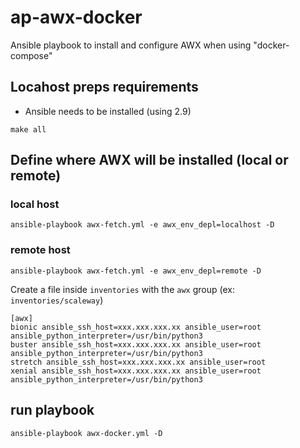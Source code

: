 # ap-awx-docker
Ansible playbook to install and configure AWX when using "docker-compose"

## Locahost preps requirements

- Ansible needs to be installed (using 2.9)

```console
make all
```

## Define where AWX will be installed (local or remote)

### local host

```console
ansible-playbook awx-fetch.yml -e awx_env_depl=localhost -D
```

### remote host

```console
ansible-playbook awx-fetch.yml -e awx_env_depl=remote -D
```

Create a file inside `inventories` with the `awx` group (ex: `inventories/scaleway`)
```
[awx]
bionic ansible_ssh_host=xxx.xxx.xxx.xx ansible_user=root ansible_python_interpreter=/usr/bin/python3
buster ansible_ssh_host=xxx.xxx.xxx.xx ansible_user=root ansible_python_interpreter=/usr/bin/python3
stretch ansible_ssh_host=xxx.xxx.xxx.xx ansible_user=root
xenial ansible_ssh_host=xxx.xxx.xxx.xx ansible_user=root ansible_python_interpreter=/usr/bin/python3
```

## run playbook

```console
ansible-playbook awx-docker.yml -D
```
